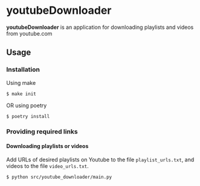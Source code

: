 # **youtubeDownloader**

**youtubeDownloader** is an application for downloading playlists and videos from youtube.com  

## Usage

### Installation

Using make

```bash
$ make init
```

OR using poetry

```bash
$ poetry install
```

### Providing required links

#### Downloading playlists or videos

Add URLs of desired playlists on Youtube to the file `playlist_urls.txt`, and videos to the file `video_urls.txt`.

```bash
$ python src/youtube_downloader/main.py 
```
